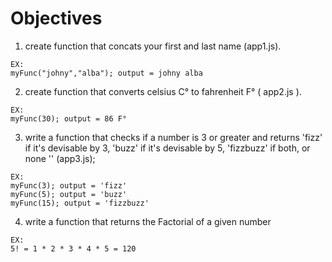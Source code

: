 # Objectives
  1. create function that concats your first and last name (app1.js).

    EX:
    myFunc("johny","alba"); output = johny alba
  2. create function that converts celsius C° to fahrenheit F° ( app2.js ).

    EX:
    myFunc(30); output = 86 F°
  3. write a function that checks if a number is 3 or greater and returns 'fizz' if it's devisable by 3, 'buzz' if it's devisable by 5, 'fizzbuzz' if both, or none '' (app3.js);

    EX:
    myFunc(3); output = 'fizz'
    myFunc(5); output = 'buzz'
    myFunc(15); output = 'fizzbuzz'
  4. write a function that returns the Factorial of a given number

    EX:
    5! = 1 * 2 * 3 * 4 * 5 = 120


